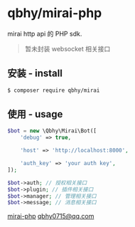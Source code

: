 # qbhy/mirai-php
mirai http api 的 PHP sdk.
> 暂未封装 websocket 相关接口

## 安装 - install
```bash
$ composer require qbhy/mirai
```

## 使用 - usage
```php
$bot = new \Qbhy\Mirai\Bot([
    'debug' => true,

    'host' => 'http://localhost:8000',

    'auth_key' => 'your auth key',
]);

$bot->auth; // 授权相关接口
$bot->plugin; // 插件相关接口
$bot->manager; // 管理相关接口
$bot->message; // 消息相关接口
```

[mirai-php](https://github.com/qbhy/mirai-php)
qbhy0715@qq.com
